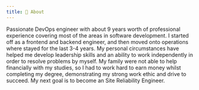 ```yaml
---
title: 📝 About
---
```


Passionate DevOps engineer with about 9 years worth of professional experience covering most of the areas in software development. I started off as a frontend and backend engineer, and then moved onto operations where stayed for the last 3-4 years. My personal circumstances have helped me develop leadership skills and an ability to work independently in order to resolve problems by myself. My family were not able to help financially with my studies, so I had to work hard to earn money whilst completing my degree, demonstrating my strong work ethic and drive to succeed. My next goal is to become an Site Reliability Engineer.
